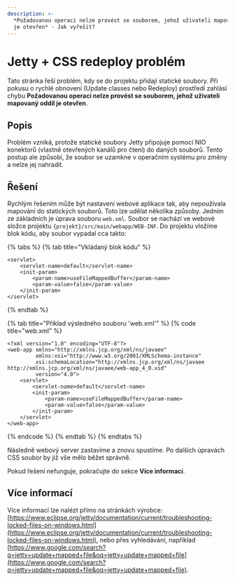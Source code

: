 ```yaml
---
description: >-
  *Požadovanou operaci nelze provést se souborem, jehož uživateli mapovaný oddíl
  je otevřen* - Jak vyřešit?
---
```


# Jetty + CSS redeploy problém

Tato stránka řeší problém, kdy se do projektu přidají statické soubory. Při pokusu o rychlé obnovení \(Update classes nebo Redeploy\) prostředí zahlásí chybu **Požadovanou operaci nelze provést se souborem, jehož uživateli mapovaný oddíl je otevřen**.

## Popis

Problém vzniká, protože statické soubory Jetty připojuje pomocí NIO konektorů \(vlastně otevřených kanálů pro čtení\) do daných souborů. Tento postup ale způsobí, že soubor se uzamkne v operačním systému pro změny a nelze jej nahradit.

## Řešení

Rychlým řešením může být nastavení webové aplikace tak, aby nepoužívala mapování do statických souborů. Toto lze udělat několika způsoby. Jedním ze základních je úprava souboru `web.xml`. Soubor se nachází ve webové složce projektu `{projekt}/src/main/webapp/WEB-INF`. Do projektu vložíme blok kódu, aby soubor vypadal cca takto:

{% tabs %}
{% tab title="Vkládaný blok kódu" %}
```markup
<servlet>
    <servlet-name>default</servlet-name>
    <init-param>
        <param-name>useFileMappedBuffer</param-name>
        <param-value>false</param-value>
    </init-param>
</servlet>
```
{% endtab %}

{% tab title="Příklad výsledného souboru \'web.xml\'" %}
{% code title="web.xml" %}
```markup
<?xml version="1.0" encoding="UTF-8"?>
<web-app xmlns="http://xmlns.jcp.org/xml/ns/javaee"
         xmlns:xsi="http://www.w3.org/2001/XMLSchema-instance"
         xsi:schemaLocation="http://xmlns.jcp.org/xml/ns/javaee http://xmlns.jcp.org/xml/ns/javaee/web-app_4_0.xsd"
         version="4.0">
    <servlet>
        <servlet-name>default</servlet-name>
        <init-param>
            <param-name>useFileMappedBuffer</param-name>
            <param-value>false</param-value>
        </init-param>
    </servlet>
</web-app>
```
{% endcode %}
{% endtab %}
{% endtabs %}

Následně webový server zastavíme a znovu spustíme. Po dalších úpravách CSS soubor by již vše mělo běžet správně.

Pokud řešení nefunguje, pokračujte do sekce **Více informací**. 

## Více informací

Více informací lze nalézt přímo na stránkách výrobce: [https://www.eclipse.org/jetty/documentation/current/troubleshooting-locked-files-on-windows.html](https://www.eclipse.org/jetty/documentation/current/troubleshooting-locked-files-on-windows.html), nebo přes vyhledávání, například [https://www.google.com/search?q=jetty+update+mapped+file&oq=jetty+update+mapped+file](https://www.google.com/search?q=jetty+update+mapped+file&oq=jetty+update+mapped+file).

